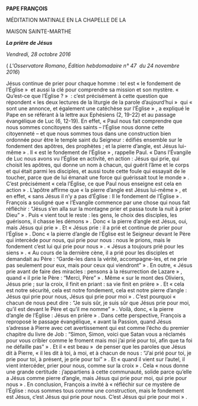 **PAPE FRANÇOIS**

MÉDITATION MATINALE EN LA CHAPELLE DE LA

MAISON SAINTE-MARTHE

***La prière de Jésus***

*Vendredi, 28 octobre 2016*

( *L'Osservatore Romano*, *Édition hebdomadaire n° 47  du 24 novembre 2016*)

Jésus continue de prier pour chaque homme : tel est « le fondement de l’Église »  et aussi la clé pour comprendre sa mission et son mystère. « Qu’est-ce que l’Église ? »  : c’est précisément à cette question que répondent « les deux lectures de la liturgie de la parole d’aujourd’hui »  qui « sont une annonce, et également une catéchèse sur l’Église » , a expliqué le Pape en se référant à la lettre aux Ephésiens (2, 19-22) et au passage évangélique de Luc (6, 12-19). En effet, « Paul nous fait comprendre que nous sommes concitoyens des saints – l’Église nous donne cette citoyenneté – et que nous sommes tous dans une construction bien ordonnée pour être le temple saint du Seigneur : édifiés ensemble sur le fondement des apôtres, des prophètes ; et la pierre d’angle, est Jésus lui-même » . Il « est le fondement de l’Église » , rappelle Paul. « Dans l’Évangile de Luc nous avons vu l’Église en activité, en action : Jésus qui prie, qui choisit les apôtres, qui donne un nom à chacun, qui guérit l’âme et le corps et qui était parmi les disciples, et aussi toute cette foule qui essayait de le toucher, parce que de lui émanait une force qui guérissait tout le monde » . C’est précisément « cela l’Église, ce que Paul nous enseigne est cela en action » . L’apôtre affirme que « la pierre d’angle est Jésus lui-même » , et en effet, « sans Jésus il n’y a pas d’Église : Il le fondement de l’Église » . François a souligné que « l’Évangile commence par une chose qui nous fait réfléchir : “Jésus s’en alla sur la montagne prier et passa toute la nuit à prier Dieu” » . Puis « vient tout le reste : les gens, le choix des disciples, les guérisons, il chasse les démons » . Donc « la pierre d’angle est Jésus, oui, mais Jésus qui prie » . Et « Jésus prie : il a prié et continue de prier pour l’Église » . Donc « la pierre d’angle de l’Église est le Seigneur devant le Père qui intercède pour nous, qui prie pour nous : nous le prions, mais le fondement c’est lui qui prie pour nous » . « Jésus a toujours prié pour les siens » . « Au cours de la dernière cène, il a prié pour les disciples et demandait au Père : “Garde-les dans la vérité, accompagne-les, et ne prie pas seulement pour eux, mais pour ceux qui viendront” » . En outre, « Jésus prie avant de faire des miracles : pensons à la résurrection de Lazare » , quand « il prie le Père : “Merci, Père” » . Même « sur le mont des Oliviers, Jésus prie ; sur la croix, il finit en priant : sa vie finit en prière » . Et « cela est notre sécurité, cela est notre fondement, cela est notre pierre d’angle : Jésus qui prie pour nous, Jésus qui prie pour moi » . C’est pourquoi « chacun de nous peut dire : “Je suis sûr, je suis sûr que Jésus prie pour moi, qu’il est devant le Père et qu’il me nomme” » . Voilà, donc, « la pierre d’angle de l’Église : Jésus en prière » . Dans cette perspective, François a reproposé le passage évangélique, « avant la Passion, quand Jésus s’adresse à Pierre avec cet avertissement qui est comme l’écho du premier chapitre du livre de Job : “Simon, Simon, voici que Satan vous a réclamés pour vous cribler comme le froment mais moi j’ai prié pour toi, afin que ta foi ne défaille pas” » . Et il « est beau »  de penser que les paroles que Jésus dit à Pierre, « il les dit à toi, à moi, et à chacun de nous : “J’ai prié pour toi, je prie pour toi, à présent, je prie pour toi” » . Et « quand il vient sur l’autel, il vient intercéder, prier pour nous, comme sur la croix » . Cela « nous donne une grande certitude : j’appartiens à cette communauté, solide parce qu’elle a Jésus comme pierre d’angle, mais Jésus qui prie pour moi, qui prie pour nous » . En conclusion, François a invité à « réfléchir sur ce mystère de l’Église : nous sommes tous comme une construction, mais le fondement est Jésus, c’est Jésus qui prie pour nous. C’est Jésus qui prie pour moi » .